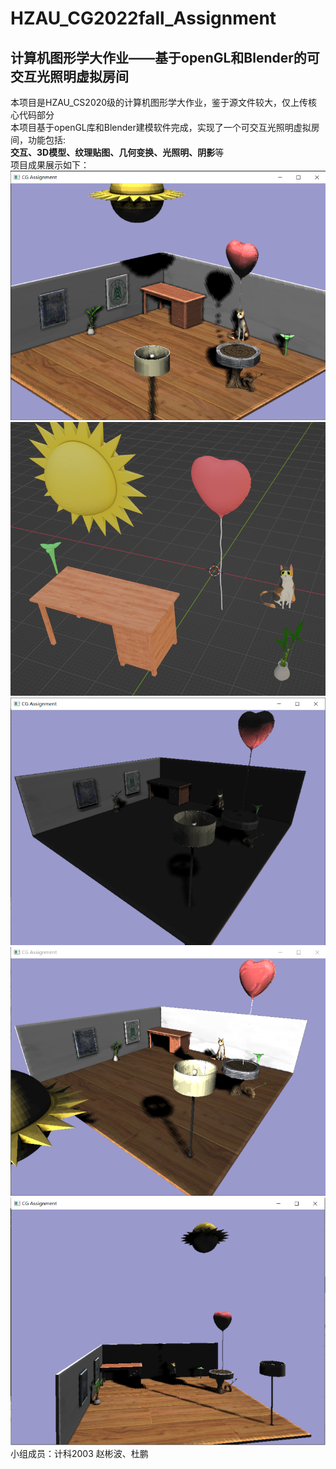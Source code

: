 # HZAU_CG2022fall_Assignment
## 计算机图形学大作业——基于openGL和Blender的可交互光照明虚拟房间<br>
本项目是HZAU_CS2020级的计算机图形学大作业，鉴于源文件较大，仅上传核心代码部分<br>
本项目基于openGL库和Blender建模软件完成，实现了一个可交互光照明虚拟房间，功能包括:<br>
**交互、3D模型、纹理贴图、几何变换、光照明、阴影**等<br>
项目成果展示如下：<br>
![这是图片](https://github.com/Hell0er/HZAU_CG2022fall_Assignment/blob/master/photo/1.png?raw=true "p1")
![这是图片](https://github.com/Hell0er/HZAU_CG2022fall_Assignment/blob/master/photo/2.png?raw=true "p2")
![这是图片](https://github.com/Hell0er/HZAU_CG2022fall_Assignment/blob/master/photo/3.png?raw=true "p3")
![这是图片](https://github.com/Hell0er/HZAU_CG2022fall_Assignment/blob/master/photo/4.png?raw=true "p4")
![这是图片](https://github.com/Hell0er/HZAU_CG2022fall_Assignment/blob/master/photo/5.png?raw=true "p5")
<br>
小组成员：计科2003 赵彬波、杜鹏
